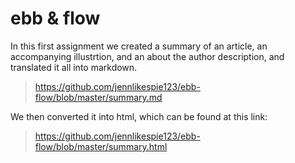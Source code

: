 # ebb & flow
In this first assignment we created a summary of an article, an accompanying illustrtion, and an about the author description, and translated it all into markdown. 
> https://github.com/jennlikespie123/ebb-flow/blob/master/summary.md

We then converted it into html, which can be found at this link:
> https://github.com/jennlikespie123/ebb-flow/blob/master/summary.html
